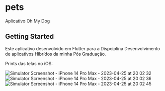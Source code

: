 # pets

Aplicativo Oh My Dog

## Getting Started

Este aplicativo desenvolvido em Flutter para a Dispciplina Desenvolvimento de aplicativos Hibrídos da minha Pós Graduação.

Prints das telas no iOS:

![Simulator Screenshot - iPhone 14 Pro Max - 2023-04-25 at 20 02 32](https://user-images.githubusercontent.com/48735842/234426234-1d9f19ec-b23c-4fbb-879b-2811dd183a45.png)![Simulator Screenshot - iPhone 14 Pro Max - 2023-04-25 at 20 02 36](https://user-images.githubusercontent.com/48735842/234426254-ad4ae0ea-1215-4cbf-bb00-401d14399812.png)![Simulator Screenshot - iPhone 14 Pro Max - 2023-04-25 at 20 02 45](https://user-images.githubusercontent.com/48735842/234426260-ac1a0949-5b90-45fb-9c03-bc76bd0d8aa9.png)
